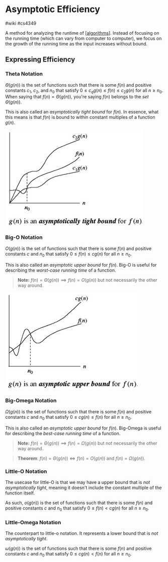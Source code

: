 # Asymptotic Efficiency
#wiki #cs4349 

A method for analyzing the runtime of [[algorithms]]. Instead of focusing on the running time (which can vary from computer to computer), we focus on the growth of the running time as the input increases without bound.

## Expressing Efficiency
### Theta Notation
$\Theta(g (n))$ is the set of functions such that there is some $f(n)$ and positive constants $c_1$, $c_2$, and $n_0$ that satisfy $0 \leq c_q g(n) \leq f(n) \leq c_2 g(n)$ for all $n \geq n_0$. When saying that $f(n) = \Theta(g(n))$, you're saying $f(n)$ belongs to the _set_ $\Theta(g(n))$.

This is also called an *asymptotically tight bound* for $f(n)$. In essence, what this means is that $f(n)$ is bound to within constant multiples of a function $g(n)$.

![](../attachments/l3-bound-1.png)

### Big-O Notation
$O(g (n))$ is the set of functions such that there is some $f(n)$ and positive constants $c$ and $n_0$ that satisfy $0 \leq f(n) \leq c g(n)$ for all $n \geq n_0$.

This is also called an *asymptotic upper bound* for $f(n)$. Big-O is useful for describing the *worst-case running time* of a function.

> **Note:** $f(n) = \Theta(g(n)) \implies f(n) = O(g(n))$ but not necessarily the other way around.

![](../attachments/l3-bound-2.png)

### Big-Omega Notation
$\Omega(g (n))$ is the set of functions such that there is some $f(n)$ and positive constants $c$ and $n_0$ that satisfy $0 \leq c g(n) \leq f(n)$ for all $n \geq n_0$.

This is also called an *asymptotic upper bound* for $f(n)$. Big-Omega is useful for describing the *best-case running time* of a function.

> **Note:** $f(n) = \Theta(g(n)) \implies f(n) = \Omega(g(n))$ but not necessarily the other way around.

> **Theorem**: $f(n) = \Theta(g(n)) \Longleftrightarrow f(n) = O(g(n)) \text{ and } f(n) = \Omega(g(n))$.

### Little-O Notation
The usecase for little-O is that we may have a upper bound that is *not asymptotically tight*, meaning it doesn't include the constant multiple of the function itself.

As such, $o(g (n))$ is the set of functions such that there is some $f(n)$ and positive constants $c$ and $n_0$ that satisfy $0 \leq f(n) < c g(n)$ for all $n \geq n_0$.

### Little-Omega Notation
The counterpart to little-o notation. It represents a lower bound that is *not asymptotically tight*.

$\omega(g(n))$ is the set of functions such that there is some $f(n)$ and positive constants $c$ and $n_0$ that satisfy $0 \leq c g(n) < f(n)$ for all $n \geq n_0$.



[//begin]: # "Autogenerated link references for markdown compatibility"
[algorithms]: algorithms.md "Algorithms"
[//end]: # "Autogenerated link references"